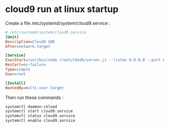 # cloud9 run at linux startup

Create a file /etc/systemd/system/cloud9.service :
```ini
# /etc/systemd/system/cloud9.service
[Unit]
Description=Cloud9 SDK
After=network.target

[Service]
ExecStart=/usr/bin/node /root/c9sdk/server.js --listen 0.0.0.0 --port 8080 -w /home/
Restart=on-failure
Type=simple
User=root

[Install]
WantedBy=multi-user.target
```
Then run these commands :
```bash
systemctl daemon-reload
systemctl start cloud9.service
systemctl status cloud9.service
systemctl enable cloud9.service
```


